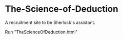 # The-Science-of-Deduction
A recruitment site to be Sherlock's assistant.

Run "TheScienceOfDeduction.html"
